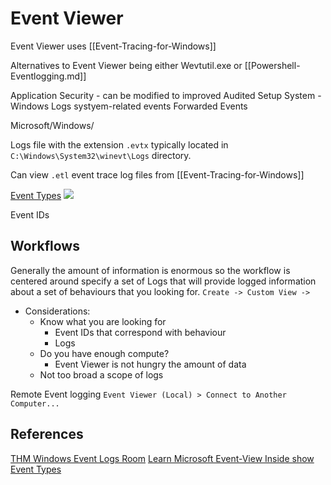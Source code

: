 # Event Viewer

Event Viewer uses [[Event-Tracing-for-Windows]]

Alternatives to Event Viewer being either Wevtutil.exe or [[Powershell-Eventlogging.md]]




Application
Security - can be modified to improved Audited
Setup
System - Windows Logs systyem-related events
Forwarded Events 

Microsoft/Windows/

Logs file with the extension `.evtx` typically located in `C:\Windows\System32\winevt\Logs` directory. 

Can view `.etl` event trace log files from [[Event-Tracing-for-Windows]]

[Event Types](https://learn.microsoft.com/en-us/windows/win32/eventlog/event-types)
![](eventviewereventtypes.png)

Event IDs  

## Workflows

Generally the amount of information is enormous so the workflow is centered around specify a set of Logs that will provide logged information about a set of behaviours that you looking for. 
`Create -> Custom View ->`
- Considerations:
	- Know what you are looking for
		- Event IDs that correspond with behaviour
		- Logs 
	- Do you have enough compute?
		- Event Viewer is not hungry the amount of data    
	- Not too broad a scope of logs

Remote Event logging 
`Event Viewer (Local) > Connect to Another Computer...`

## References

[THM Windows Event Logs Room](https://tryhackme.com/room/windowseventlogs)
[Learn Microsoft Event-View Inside show](https://learn.microsoft.com/en-us/shows/inside/event-viewer)
[Event Types](https://learn.microsoft.com/en-us/windows/win32/eventlog/event-types)